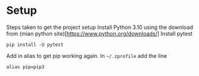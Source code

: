 # Setup
Steps taken to get the project setup
Install Python 3.10 using the download from (mian python site)[https://www.python.org/downloads/]
Install pytest
```
pip install -U pytest
```
Add in alias to get pip working again. In ```~/.zprofile``` add the line
```
alias pip=pip3
```